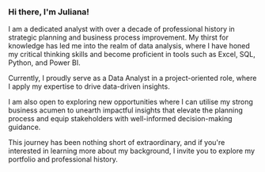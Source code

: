 ### Hi there, I'm Juliana!

I am a dedicated analyst with over a decade of professional history in strategic planning and business process improvement. My thirst for knowledge has led me into the realm of data analysis, where I have honed my critical thinking skills and become proficient in tools such as Excel, SQL, Python, and Power BI.

Currently, I proudly serve as a Data Analyst in a project-oriented role, where I apply my expertise to drive data-driven insights.

I am also open to exploring new opportunities where I can utilise my strong business acumen to unearth impactful insights that elevate the planning process and equip stakeholders with well-informed decision-making guidance.

This journey has been nothing short of extraordinary, and if you're interested in learning more about my background, I invite you to explore my portfolio and professional history.





